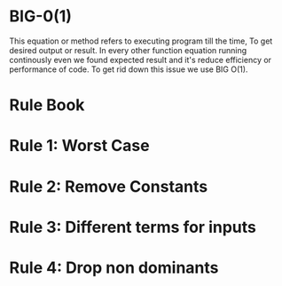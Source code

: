# BIG-0(1) 
This equation or method refers to executing program till the time, To get desired output or result.
In every other function equation running continously even we found expected result and it's reduce efficiency or performance of code.
To get rid down this issue we use BIG O(1).


# Rule Book
# Rule 1: Worst Case
# Rule 2: Remove Constants
# Rule 3: Different terms for inputs
# Rule 4: Drop non dominants
